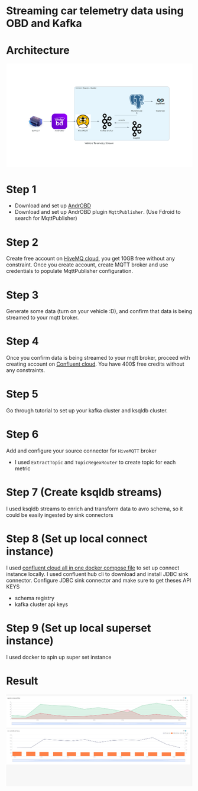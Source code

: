 # Streaming car telemetry data using OBD and Kafka

# Architecture

![Architecture Diagram](diagrams/vehicle_telemetry_stream.png)

# Step 1
- Download and set up [AndrOBD](https://github.com/fr3ts0n/AndrOBD/wiki)
- Download and set up AndrOBD plugin `MqttPublisher`. (Use Fdroid to search for MqttPublisher)
# Step 2
Create free account on  [HiveMQ cloud](https://www.hivemq.com/company/get-hivemq/), you get 10GB free without any constraint. Once you create account, create MQTT broker and use credentials to populate MqttPublisher configuration.

# Step 3
Generate some data (turn on your vehicle :D), and confirm that data is being streamed to your mqtt broker.

# Step 4
Once you confirm data is being streamed to your mqtt broker, proceed with creating account on [Confluent cloud](https://confluent.cloud/signup). You have 400$ free credits without any constraints.

# Step 5
Go through tutorial to set up your kafka cluster and ksqldb cluster.

# Step 6
Add and configure your source connector for `HiveMQTT` broker
- I used `ExtractTopic` and `TopicRegexRouter` to create topic for each metric

# Step 7 (Create ksqldb streams)
I used ksqldb streams to enrich and transform data to avro schema, so it could be easily ingested by sink connectors

# Step 8 (Set up local connect instance)
I used [confluent cloud all in one docker compose file](https://github.com/confluentinc/cp-all-in-one/blob/latest/cp-all-in-one-cloud/docker-compose.connect.yml) to set up connect instance locally.
I used confluent hub cli to download and install JDBC sink connector.
Configure JDBC sink connector and make sure to get theses API KEYS
- schema registry
- kafka cluster api keys

# Step 9 (Set up local superset instance)
I used docker to spin up super set instance



# Result
![](diagrams/my_resources/audi-obd-analytics.jpg)